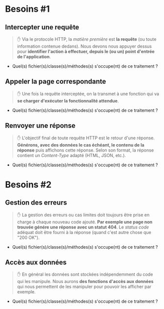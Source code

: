 # Besoins #1

## Intercepter une requête

> :hand: Via le protocole HTTP, la _matière première_ est **la requête** (ou toute information contenue dedans). Nous devons nous appuyer dessus pour **identifier l'action à effectuer, depuis le (ou un) point d'entrée de l'application**.

- Quel(s) fichier(s)/classe(s)/méthodes(s) s'occupe(nt) de ce traitement ?


## Appeler la page correspondante

> :hand: Une fois la requête interceptée, on la transmet à une fonction qui va **se charger d'exécuter la fonctionnalité attendue**.

- Quel(s) fichier(s)/classe(s)/méthodes(s) s'occupe(nt) de ce traitement ?


## Renvoyer une réponse

> :hand: L'objectif final de toute requête HTTP est le retour d'une réponse. **Générons, avec des données le cas échéant, le contenu de la réponse** puis affichons cette réponse. Selon son format, la réponse contient un _Content-Type_ adapté (HTML, JSON, etc.).

- Quel(s) fichier(s)/classe(s)/méthodes(s) s'occupe(nt) de ce traitement ?

# Besoins #2

## Gestion des erreurs

> :hand: La gestion des erreurs ou cas limites doit toujours être prise en charge à chaque nouveau code ajouté. **Par exemple une page non trouvée génére une réponse avec un statut 404**. Le _status code_ adéquat doit être fourni à la réponse (quand c'est autre chose que "200 OK").

- Quel(s) fichier(s)/classe(s)/méthodes(s) s'occupe(nt) de ce traitement ?

## Accès aux données

> :hand: En général les données sont stockées indépendemment du code qui les manipule. Nous aurons **des fonctions d'accès aux données** qui nous permettent de les manipuler pour pouvoir les afficher par exemple.

- Quel(s) fichier(s)/classe(s)/méthodes(s) s'occupe(nt) de ce traitement ?

